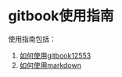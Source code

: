 # gitbook使用指南

使用指南包括：

1. [如何使用gitbook12553](/chapter1.md)
2. [如何使用markdown](/ru-he-shi-yong-markdown.md)

